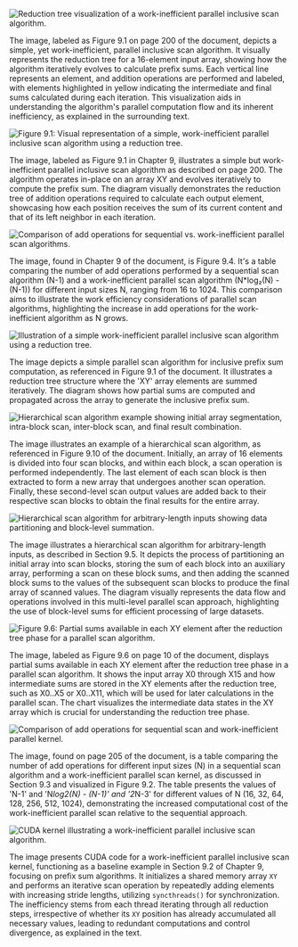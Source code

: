 ![Reduction tree visualization of a work-inefficient parallel inclusive scan algorithm.](./images/image1.jpg)

The image, labeled as Figure 9.1 on page 200 of the document, depicts a simple, yet work-inefficient, parallel inclusive scan algorithm. It visually represents the reduction tree for a 16-element input array, showing how the algorithm iteratively evolves to calculate prefix sums. Each vertical line represents an element, and addition operations are performed and labeled, with elements highlighted in yellow indicating the intermediate and final sums calculated during each iteration. This visualization aids in understanding the algorithm's parallel computation flow and its inherent inefficiency, as explained in the surrounding text.

![Figure 9.1: Visual representation of a simple, work-inefficient parallel inclusive scan algorithm using a reduction tree.](./images/image2.jpg)

The image, labeled as Figure 9.1 in Chapter 9, illustrates a simple but work-inefficient parallel inclusive scan algorithm as described on page 200. The algorithm operates in-place on an array XY and evolves iteratively to compute the prefix sum. The diagram visually demonstrates the reduction tree of addition operations required to calculate each output element, showcasing how each position receives the sum of its current content and that of its left neighbor in each iteration.

![Comparison of add operations for sequential vs. work-inefficient parallel scan algorithms.](./images/image3.jpg)

The image, found in Chapter 9 of the document, is Figure 9.4. It's a table comparing the number of add operations performed by a sequential scan algorithm (N-1) and a work-inefficient parallel scan algorithm (N*log₂(N) - (N-1)) for different input sizes N, ranging from 16 to 1024. This comparison aims to illustrate the work efficiency considerations of parallel scan algorithms, highlighting the increase in add operations for the work-inefficient algorithm as N grows.

![Illustration of a simple work-inefficient parallel inclusive scan algorithm using a reduction tree.](./images/image4.jpg)

The image depicts a simple parallel scan algorithm for inclusive prefix sum computation, as referenced in Figure 9.1 of the document. It illustrates a reduction tree structure where the 'XY' array elements are summed iteratively. The diagram shows how partial sums are computed and propagated across the array to generate the inclusive prefix sum.

![Hierarchical scan algorithm example showing initial array segmentation, intra-block scan, inter-block scan, and final result combination.](./images/image5.jpg)

The image illustrates an example of a hierarchical scan algorithm, as referenced in Figure 9.10 of the document. Initially, an array of 16 elements is divided into four scan blocks, and within each block, a scan operation is performed independently. The last element of each scan block is then extracted to form a new array that undergoes another scan operation. Finally, these second-level scan output values are added back to their respective scan blocks to obtain the final results for the entire array.

![Hierarchical scan algorithm for arbitrary-length inputs showing data partitioning and block-level summation.](./images/image6.jpg)

The image illustrates a hierarchical scan algorithm for arbitrary-length inputs, as described in Section 9.5. It depicts the process of partitioning an initial array into scan blocks, storing the sum of each block into an auxiliary array, performing a scan on these block sums, and then adding the scanned block sums to the values of the subsequent scan blocks to produce the final array of scanned values. The diagram visually represents the data flow and operations involved in this multi-level parallel scan approach, highlighting the use of block-level sums for efficient processing of large datasets.

![Figure 9.6: Partial sums available in each XY element after the reduction tree phase for a parallel scan algorithm.](./images/image7.jpg)

The image, labeled as Figure 9.6 on page 10 of the document, displays partial sums available in each XY element after the reduction tree phase in a parallel scan algorithm. It shows the input array X0 through X15 and how intermediate sums are stored in the XY elements after the reduction tree, such as X0..X5 or X0..X11, which will be used for later calculations in the parallel scan. The chart visualizes the intermediate data states in the XY array which is crucial for understanding the reduction tree phase.

![Comparison of add operations for sequential scan and work-inefficient parallel kernel.](./images/image8.jpg)

The image, found on page 205 of the document, is a table comparing the number of add operations for different input sizes (N) in a sequential scan algorithm and a work-inefficient parallel scan kernel, as discussed in Section 9.3 and visualized in Figure 9.2. The table presents the values of 'N-1' and 'N*log2(N) - (N-1)' and '2*N-3' for different values of N (16, 32, 64, 128, 256, 512, 1024), demonstrating the increased computational cost of the work-inefficient parallel scan relative to the sequential approach.

![CUDA kernel illustrating a work-inefficient parallel inclusive scan algorithm.](./images/image9.jpg)

The image presents CUDA code for a work-inefficient parallel inclusive scan kernel, functioning as a baseline example in Section 9.2 of Chapter 9, focusing on prefix sum algorithms. It initializes a shared memory array `XY` and performs an iterative scan operation by repeatedly adding elements with increasing stride lengths, utilizing `syncthreads()` for synchronization. The inefficiency stems from each thread iterating through all reduction steps, irrespective of whether its `XY` position has already accumulated all necessary values, leading to redundant computations and control divergence, as explained in the text.

